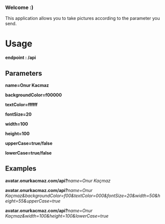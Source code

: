 ### Welcome :)
This application allows you to take pictures according to the parameter you send.

# Usage

**endpoint : /api** 

## Parameters
**name=Onur Kacmaz**

**backgroundColor=f00000**

**textColor=ffffff**

**fontSize=20**

**width=100**

**height=100**

**upperCase=true/false**

**lowerCase=true/false**

## Examples

**avatar.onurkacmaz.com/api?**_name=Onur Kaçmaz_

**avatar.onurkacmaz.com/api?**_name=Onur Kaçmaz&backgroundColor=f00&textColor=000&fontSize=20&width=50&height=55&upperCase=true_

**avatar.onurkacmaz.com/api?**_name=Onur Kaçmaz&width=100&height=100&lowerCase=true_
